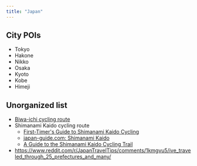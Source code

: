 ```yaml
---
title: "Japan"
---
```


## City POIs

- Tokyo
- Hakone
- Nikko
- Osaka
- Kyoto
- Kobe
- Himeji

## Unorganized list

- [Biwa-ichi cycling route](https://biketourjapan.com/cycling-lake-biwa-japans-largest-lake/)
- Shimanami Kaido cycling route
    - [First-Timer's Guide to Shimanami Kaido Cycling](https://shimanami-cycle.or.jp/cycling/en-02.html)
    - [japan-guide.com: Shimanami Kaido](https://www.japan-guide.com/e/e3478.html)
    - [A Guide to the Shimanami Kaido Cycling Trail](https://japancheapo.com/entertainment/shimanami-kaido-cycling/)
- https://www.reddit.com/r/JapanTravelTips/comments/1kmgvu5/ive_traveled_through_25_prefectures_and_many/
